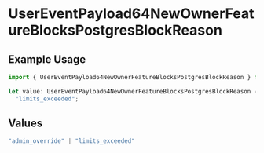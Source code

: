 # UserEventPayload64NewOwnerFeatureBlocksPostgresBlockReason

## Example Usage

```typescript
import { UserEventPayload64NewOwnerFeatureBlocksPostgresBlockReason } from "@vercel/sdk/models/userevent.js";

let value: UserEventPayload64NewOwnerFeatureBlocksPostgresBlockReason =
  "limits_exceeded";
```

## Values

```typescript
"admin_override" | "limits_exceeded"
```